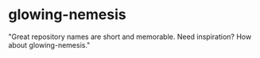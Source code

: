 glowing-nemesis
===============

"Great repository names are short and memorable. Need inspiration? How about glowing-nemesis."
